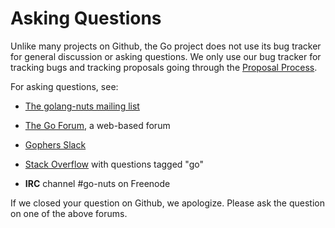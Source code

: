 # Asking Questions

Unlike many projects on Github, the Go project does not use its bug tracker for general discussion or asking questions. We only use our bug tracker for tracking bugs and tracking proposals going through the [Proposal Process](https://golang.org/s/proposal-process).

For asking questions, see:

* [The golang-nuts mailing list](https://groups.google.com/d/forum/golang-nuts)

* [The Go Forum](https://forum.golangbridge.org/), a web-based forum

* [Gophers Slack](https://invite.slack.golangbridge.org/)

* [Stack Overflow](http://stackoverflow.com/questions/tagged/go) with questions tagged "go"

* **IRC** channel #go-nuts on Freenode

If we closed your question on Github, we apologize. Please ask the question on one of the above forums.